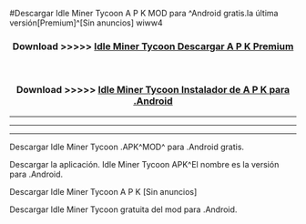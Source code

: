 #Descargar Idle Miner Tycoon  A P K MOD para ^Android gratis.la última versión[Premium]^[Sin anuncios] wiww4



<div align="center">
<h3>Download >>>>> <a href="https://es-web.web.app/?es= Idle Miner Tycoon ">Idle Miner Tycoon  Descargar A P K Premium</a></h3><br>

<h3>Download >>>>> <a href="https://es-web.web.app/?es= Idle Miner Tycoon ">Idle Miner Tycoon  Instalador de A P K para .Android</a></h3>
</div>


----------------------------------------------------------

----------------------------------------------------------

----------------------------------------------------------

Descargar Idle Miner Tycoon  .APK^MOD^ para .Android gratis.

Descargar la aplicación. Idle Miner Tycoon  APK^El nombre es la versión para .Android.

Descargar Idle Miner Tycoon  A P K [Sin anuncios]

Descargar Idle Miner Tycoon  gratuita del mod para .Android.
